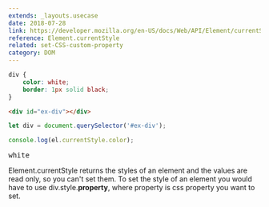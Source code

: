 ```yaml
---
extends: _layouts.usecase
date: 2018-07-28
link: https://developer.mozilla.org/en-US/docs/Web/API/Element/currentStyle
reference: Element.currentStyle
related: set-CSS-custom-property
category: DOM
---
```



```css
div {
    color: white;
    border: 1px solid black;
}
```

```html
<div id="ex-div"></div>
```

```javascript
let div = document.querySelector('#ex-div');

console.log(el.currentStyle.color);
```

<pre class="output">white</pre>

Element.currentStyle returns the styles of an element and the values are read only, so you can't set them.
To set the style of an element you would have to use div.style.__property__, where property is css property you want to set.